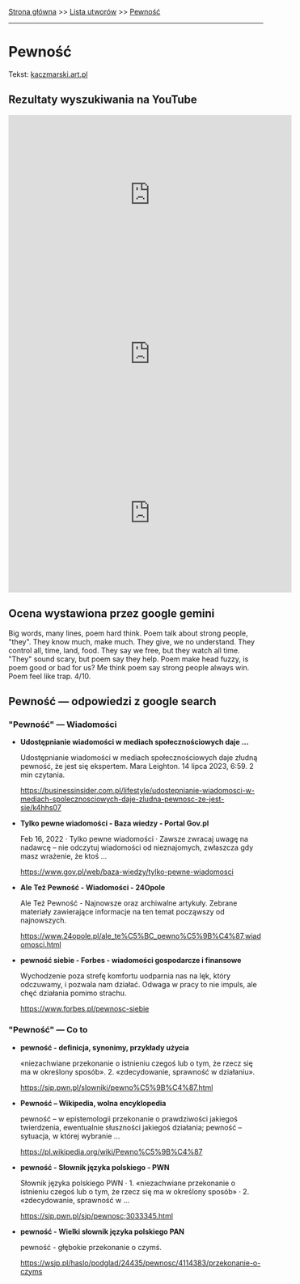[Strona główna](../index.md) >> [Lista utworów](../list.md) >> [Pewność](412.md)

---

# Pewność

Tekst: [kaczmarski.art.pl](https://www.kaczmarski.art.pl/tworczosc/wiersze/pewnosc/)

## Rezultaty wyszukiwania na YouTube

<iframe width="560" height="315" src="https://www.youtube.com/embed/7rPHgnzV7xQ?si=IdontcarewhotheIRSsendsImnotpayingtaxes" title="YouTube video player" frameborder="0" allow="accelerometer; autoplay; clipboard-write; encrypted-media; gyroscope; picture-in-picture; web-share" referrerpolicy="strict-origin-when-cross-origin" allowfullscreen></iframe>

<iframe width="560" height="315" src="https://www.youtube.com/embed/RMYGoUojqLM?si=IdontcarewhotheIRSsendsImnotpayingtaxes" title="YouTube video player" frameborder="0" allow="accelerometer; autoplay; clipboard-write; encrypted-media; gyroscope; picture-in-picture; web-share" referrerpolicy="strict-origin-when-cross-origin" allowfullscreen></iframe>

<iframe width="560" height="315" src="https://www.youtube.com/embed/grYEb0n75YQ?si=IdontcarewhotheIRSsendsImnotpayingtaxes" title="YouTube video player" frameborder="0" allow="accelerometer; autoplay; clipboard-write; encrypted-media; gyroscope; picture-in-picture; web-share" referrerpolicy="strict-origin-when-cross-origin" allowfullscreen></iframe>

## Ocena wystawiona przez google gemini

Big words, many lines, poem hard think. Poem talk about strong people, "they". They know much, make much. They give, we no understand. They control all, time, land, food. They say we free, but they watch all time. "They" sound scary, but poem say they help. Poem make head fuzzy, is poem good or bad for us? Me think poem say strong people always win. Poem feel like trap. 4/10.


## Pewność — odpowiedzi z google search

### "Pewność" — Wiadomości

- **Udostępnianie wiadomości w mediach społecznościowych daje ...**

    Udostępnianie wiadomości w mediach społecznościowych daje złudną pewność, że jest się ekspertem. Mara Leighton. 14 lipca 2023, 6:59. 2 min czytania. 

   <https://businessinsider.com.pl/lifestyle/udostepnianie-wiadomosci-w-mediach-spolecznosciowych-daje-zludna-pewnosc-ze-jest-sie/k4hhs07>
- **Tylko pewne wiadomości - Baza wiedzy - Portal Gov.pl**

    Feb 16, 2022  ·  Tylko pewne wiadomości · Zawsze zwracaj uwagę na nadawcę – nie odczytuj wiadomości od nieznajomych, zwłaszcza gdy masz wrażenie, że ktoś ... 

   <https://www.gov.pl/web/baza-wiedzy/tylko-pewne-wiadomosci>
- **Ale Też Pewność - Wiadomości - 24Opole**

    Ale Też Pewność - Najnowsze oraz archiwalne artykuły. Zebrane materiały zawierające informacje na ten temat począwszy od najnowszych. 

   <https://www.24opole.pl/ale_te%C5%BC_pewno%C5%9B%C4%87,wiadomosci.html>
- **pewność siebie - Forbes - wiadomości gospodarcze i finansowe**

    Wychodzenie poza strefę komfortu uodparnia nas na lęk, który odczuwamy, i pozwala nam działać. Odwaga w pracy to nie impuls, ale chęć działania pomimo strachu. 

   <https://www.forbes.pl/pewnosc-siebie>

### "Pewność" — Co to

- **pewność - definicja, synonimy, przykłady użycia**

    «niezachwiane przekonanie o istnieniu czegoś lub o tym, że rzecz się ma w określony sposób». 2. «zdecydowanie, sprawność w działaniu». 

   <https://sjp.pwn.pl/slowniki/pewno%C5%9B%C4%87.html>
- **Pewność – Wikipedia, wolna encyklopedia**

    pewność – w epistemologii przekonanie o prawdziwości jakiegoś twierdzenia, ewentualnie słuszności jakiegoś działania; pewność – sytuacja, w której wybranie ... 

   <https://pl.wikipedia.org/wiki/Pewno%C5%9B%C4%87>
- **pewność - Słownik języka polskiego - PWN**

    Słownik języka polskiego PWN · 1. «niezachwiane przekonanie o istnieniu czegoś lub o tym, że rzecz się ma w określony sposób» · 2. «zdecydowanie, sprawność w ... 

   <https://sjp.pwn.pl/sjp/pewnosc;3033345.html>
- **pewność - Wielki słownik języka polskiego PAN**

    pewność - głębokie przekonanie o czymś. 

   <https://wsjp.pl/haslo/podglad/24435/pewnosc/4114383/przekonanie-o-czyms>

